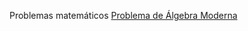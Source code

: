 Problemas matemáticos
[Problema de Álgebra Moderna](https://github.com/ricardo-rios/problemas-matematicos-2024/blob/main/MariaZepeda-16-mayo-2024-11-41/problema.md)
